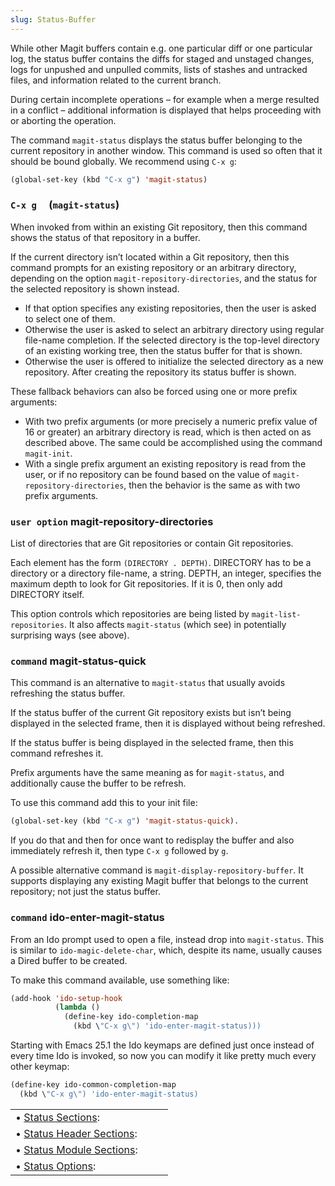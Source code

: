 ```yaml
---
slug: Status-Buffer
---
```


While other Magit buffers contain e.g. one particular diff or one particular log, the status buffer contains the diffs for staged and unstaged changes, logs for unpushed and unpulled commits, lists of stashes and untracked files, and information related to the current branch.

During certain incomplete operations – for example when a merge resulted in a conflict – additional information is displayed that helps proceeding with or aborting the operation.

The command `magit-status` displays the status buffer belonging to the current repository in another window. This command is used so often that it should be bound globally. We recommend using `C-x g`:

```lisp
(global-set-key (kbd "C-x g") 'magit-status)
```

### `C-x g`     (`magit-status`)

When invoked from within an existing Git repository, then this command shows the status of that repository in a buffer.

If the current directory isn’t located within a Git repository, then this command prompts for an existing repository or an arbitrary directory, depending on the option `magit-repository-directories`, and the status for the selected repository is shown instead.

*   If that option specifies any existing repositories, then the user is asked to select one of them.
*   Otherwise the user is asked to select an arbitrary directory using regular file-name completion. If the selected directory is the top-level directory of an existing working tree, then the status buffer for that is shown.
*   Otherwise the user is offered to initialize the selected directory as a new repository. After creating the repository its status buffer is shown.

These fallback behaviors can also be forced using one or more prefix arguments:

*   With two prefix arguments (or more precisely a numeric prefix value of 16 or greater) an arbitrary directory is read, which is then acted on as described above. The same could be accomplished using the command `magit-init`.
*   With a single prefix argument an existing repository is read from the user, or if no repository can be found based on the value of `magit-repository-directories`, then the behavior is the same as with two prefix arguments.

### <span className="tag useroption">`user option`</span> **magit-repository-directories**

List of directories that are Git repositories or contain Git repositories.

Each element has the form `(DIRECTORY . DEPTH)`. DIRECTORY has to be a directory or a directory file-name, a string. DEPTH, an integer, specifies the maximum depth to look for Git repositories. If it is 0, then only add DIRECTORY itself.

This option controls which repositories are being listed by `magit-list-repositories`. It also affects `magit-status` (which see) in potentially surprising ways (see above).

### <span className="tag command">`command`</span> **magit-status-quick**

This command is an alternative to `magit-status` that usually avoids refreshing the status buffer.

If the status buffer of the current Git repository exists but isn’t being displayed in the selected frame, then it is displayed without being refreshed.

If the status buffer is being displayed in the selected frame, then this command refreshes it.

Prefix arguments have the same meaning as for `magit-status`, and additionally cause the buffer to be refresh.

To use this command add this to your init file:

```lisp
(global-set-key (kbd "C-x g") 'magit-status-quick).
```

If you do that and then for once want to redisplay the buffer and also immediately refresh it, then type `C-x g` followed by `g`.

A possible alternative command is `magit-display-repository-buffer`. It supports displaying any existing Magit buffer that belongs to the current repository; not just the status buffer.

### <span className="tag command">`command`</span> **ido-enter-magit-status**

From an Ido prompt used to open a file, instead drop into `magit-status`. This is similar to `ido-magic-delete-char`, which, despite its name, usually causes a Dired buffer to be created.

To make this command available, use something like:

```lisp
(add-hook 'ido-setup-hook
          (lambda ()
            (define-key ido-completion-map
              (kbd \"C-x g\") 'ido-enter-magit-status)))
```

Starting with Emacs 25.1 the Ido keymaps are defined just once instead of every time Ido is invoked, so now you can modify it like pretty much every other keymap:

```lisp
(define-key ido-common-completion-map
  (kbd \"C-x g\") 'ido-enter-magit-status)
```

|                                                                 |    |    |
| :-------------------------------------------------------------- | -- | :- |
| • [Status Sections](/docs/magit/Status-Sections):               |    |    |
| • [Status Header Sections](/docs/magit/Status-Header-Sections): |    |    |
| • [Status Module Sections](/docs/magit/Status-Module-Sections): |    |    |
| • [Status Options](/docs/magit/Status-Options):                 |    |    |
